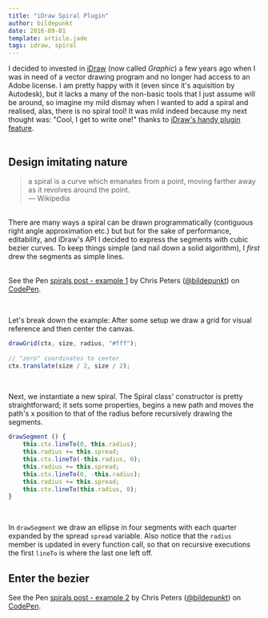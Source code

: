 ```yaml
---
title: "iDraw Spiral Plugin"
author: bildepunkt
date: 2016-09-01
template: article.jade
tags: idraw, spiral
---
```


I decided to invested in [iDraw](http://www.indeeo.com/) (now called _Graphic_) a few years ago when I was in need of a vector drawing program and no longer had access to an Adobe license. I am pretty happy with it (even since it's aquisition by Autodesk), but it lacks a many of the non-basic tools that I just assume will be around, so imagine my mild dismay when I wanted to add a spiral and realised, alas, there is no spiral tool! It was mild indeed because my next thought was: "Cool, I get to write one!" thanks to [iDraw's handy plugin feature](http://www.indeeo.com/idraw/plugins/api).  
&nbsp;  

## Design imitating nature  
> a spiral is a curve which emanates from a point, moving farther away as it revolves around the point.  
&mdash; Wikipedia  

&nbsp;  
There are many ways a spiral can be drawn programmatically (contiguous right angle approximation etc.) but but for the sake of performance, editability, and iDraw's API I decided to express the segments with cubic bezier curves. To keep things simple (and nail down a solid algorithm), I _first_ drew the segments as simple lines.  
&nbsp;  

<p data-height="512" data-theme-id="0" data-slug-hash="VKkAxR" data-default-tab="result" data-user="bildepunkt" data-embed-version="2" class="codepen">See the Pen <a href="http://codepen.io/bildepunkt/pen/VKkAxR/">spirals post - example 1</a> by Chris Peters (<a href="http://codepen.io/bildepunkt">@bildepunkt</a>) on <a href="http://codepen.io">CodePen</a>.</p>
<script async src="//assets.codepen.io/assets/embed/ei.js"></script>
&nbsp;  

Let's break down the example: After some setup we draw a grid for visual reference and then center the canvas.

```javascript
drawGrid(ctx, size, radius, "#fff");
    
// "zero" coordinates to center
ctx.translate(size / 2, size / 2);
```  
&nbsp;  

Next, we instantiate a new spiral. The Spiral class' constructor is pretty straightforward; it sets some properties, begins a new path and moves the path's x position to that of the radius before recursively drawing the segments. 

```javascript
drawSegment () {
    this.ctx.lineTo(0, this.radius);
    this.radius += this.spread;
    this.ctx.lineTo(-this.radius, 0);
    this.radius += this.spread;
    this.ctx.lineTo(0, -this.radius);
    this.radius += this.spread;
    this.ctx.lineTo(this.radius, 0);
}
```  
&nbsp;  

In `drawSegment` we draw an ellipse in four segments with each quarter expanded by the spread `spread` variable. Also notice that the `radius` member is updated in every function call, so that on recursive executions the first `lineTo` is where the last one left off.

## Enter the bezier

<p data-height="512" data-theme-id="0" data-slug-hash="bwNpOm" data-default-tab="result" data-user="bildepunkt" data-embed-version="2" class="codepen">See the Pen <a href="http://codepen.io/bildepunkt/pen/bwNpOm/">spirals post - example 2</a> by Chris Peters (<a href="http://codepen.io/bildepunkt">@bildepunkt</a>) on <a href="http://codepen.io">CodePen</a>.</p>
<script async src="//assets.codepen.io/assets/embed/ei.js"></script>
&nbsp;  
